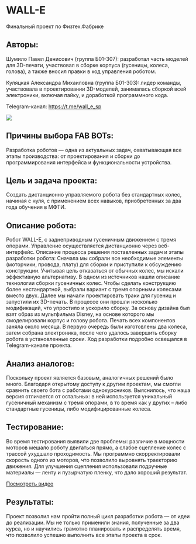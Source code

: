# WALL-E
Финальный проект по Физтех.Фабрике

## Авторы:
Шумило Павел Денисович (группа Б01-307): разработал часть моделей для 3D-печати, участвовал в
сборке корпуса (гусеницы, колеса, голова), а также вносил правки в код управления роботом.

Куляцкая Александра Михаиловна (группа Б01-303): лидер команды, участвовала в
проектировании 3D-моделей, занималась сборкой всей электроники, включая пайку, и доработкой
программного кода. 

Telegram-канал: https://t.me/wall_e_sp

![](walle.jpg)

## Причины выбора FAB BOTs:
Разработка роботов — одна из актуальных задач, охватывающая все этапы производства: от
проектирования и сборки до программирования интерфейса и функциональности устройства. 
## Цель и задача проекта:
Создать дистанционно управляемого робота без стандартных колес, начиная с нуля, с применением
всех навыков, приобретенных за два года обучения в МФТИ. 
## Описание робота:
Робот WALL-E, с заднеприводным гусеничным движением с тремя опорами. Управление
осуществляется дистанционно через веб-интерфейс. 
Описание процесса решения поставленных задач и этапы разработки робота:
Сначала мы собрали все необходимые элементы (моторчики, провода, плату) для сборки и
приступили к обсуждению конструкции. Учитывая цель отказаться от обычных колес, мы искали
эффективную альтернативу. В одном из источников нашли описание технологии сборки гусеничных
колес. Чтобы сделать конструкцию более нестандартной, выбрали вариант с тремя опорными
колесами вместо двух. 
Далее мы начали проектировать траки для гусениц и запустили их 3D-печать. В процессе они прошли
несколько модификаций, что упростило и ускорило сборку. За основу дизайна был взят образ из
мультфильма Disney, на основе которого мы смоделировали корпус и голову робота. 
Печать всех компонентов заняла около месяца. В первую очередь были изготовлены два колеса, затем
собрана электроника, после чего удалось завершить сборку робота в установленные сроки. Ход
разработки подробно освещался в Telegram-канале проекта. 
## Анализ аналогов:
Поскольку проект является базовым, аналогичных решений было много. Благодаря открытому
доступу к другим проектам, мы смогли сравнить своего бота с работами однокурсников. Выяснилось, 
что наша версия отличается от остальных: в ней используется уникальный гусеничный механизм с
тремя опорами, в то время как у других – либо стандартные гусеницы, либо модифицированные
колеса. 
## Тестирование:
Во время тестирования выявили две проблемы: различие в мощности моторов мешало роботу
двигаться прямо, а слабое сцепление колес с трассой ухудшало проходимость. Мы программно
скорректировали скорость одного из моторов, что позволило выровнять траекторию движения. Для
улучшения сцепления использовали подручные материалы — ленту и пузырчатую пленку, что дало
хороший результат. 

[Посмотреть видео](walle.mp4)
## Результаты:
Проект позволил нам пройти полный цикл разработки робота — от идеи до реализации. Мы не только
применили знания, полученные за два курса, но и научились грамотно планировать и распределять
время, что позволило успешно выполнить все этапы проекта в срок. 
